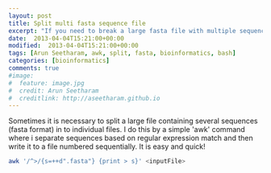 ```yaml
---
layout: post
title: Split multi fasta sequence file
excerpt: "If you need to break a large fasta file with multiple sequences into individual file, use this trick!"
date:  2013-04-04T15:21:00+00:00
modified:  2013-04-04T15:21:00+00:00
tags: [Arun Seetharam, awk, split, fasta, bioinformatics, bash]
categories: [bioinformatics]
comments: true
#image:
#  feature: image.jpg
#  credit: Arun Seetharam
#  creditlink: http://aseetharam.github.io
---
```


Sometimes it is necessary to split a large file containing several sequences (fasta format) in to individual files. I do this by a simple 'awk' command where i separate sequences based on regular expression match and then write it to a file numbered sequentially. It is easy and quick!

```bash
awk '/^>/{s=++d".fasta"} {print > s}' <inputFile>
```
